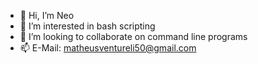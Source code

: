 - 👋 Hi, I’m Neo
- 👀 I’m interested in bash scripting
- 💞️ I’m looking to collaborate on command line programs
- 📫 E-Mail: matheusventureli50@gmail.com

